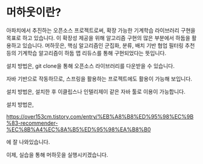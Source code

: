 # 머하웃이란?

아파치에서 추진하는 오픈소스 프로젝트로써, 확장 가능한 기계학습 라이브러리 구현을 목표로 하고 있습니다. 이 확장성 제공을 위해 알고리즘 구현의 많은 부분에서 하둡을 활용하고 있습니다.
머하웃은, 핵심 알고리즘인 군집화, 분류, 배치 기반 협업 필터링 추천 등의 기계학습 알고리즘이 하둡 맵 리듀스를 통해 구현되었다는 뜻입니다.

설치 방법은, git clone을 통해 오픈소스 라이브러리를 다운받을 수 있습니다.

자바 기반으로 작동하므로, 스프링을 활용하는 프로젝트에도 활용이 가능해 보입니다.

설치 방법은, 설치한 후 이클립스나 인텔리제이 같은 자바 툴로 이용이 가능합니다.

설치 방법은,

https://over153cm.tistory.com/entry/%EB%A8%B8%ED%95%98%EC%9B%83-recommender-%EC%8B%A4%EC%8A%B5%ED%95%98%EA%B8%B0

에 잘 나와있습니다.

이제, 실습을 통해 머하웃을 실행시키겠습니다.
